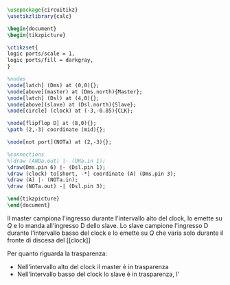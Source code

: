 ```tikz
\usepackage{circuitikz}
\usetikzlibrary{calc}

\begin{document}
\begin{tikzpicture}

\ctikzset{
logic ports/scale = 1,
logic ports/fill = darkgray,
}

%nodes
\node[latch] (Dms) at (0,0){};
\node[above](master) at (Dms.north){Master};
\node[latch] (Dsl) at (4,0){};
\node[above](slave) at (Dsl.north){Slave};
\node[circle] (clock) at (-3,-0.85){CLK};

\node[flipflop D] at (8,0){};
\path (2,-3) coordinate (mid){};

\node[not port](NOTa) at (2,-3){};

%connections
%\draw (ANDa.out) |- (ORa.in 1);
\draw(Dms.pin 6) |- (Dsl.pin 1);
\draw (clock) to[short, -*] coordinate (A) (Dms.pin 3);
\draw (A) |- (NOTa.in);
\draw (NOTa.out) -| (Dsl.pin 3);

\end{tikzpicture}
\end{document}
```
Il master campiona l'ingresso durante l'intervallo alto del clock, lo emette su $Q$ e lo manda all'ingresso D dello slave.
Lo slave campione l'ingresso D durante l'intervallo basso del clock e lo emette su $Q$ che varia solo durante il fronte di discesa del [[clock]]


Per quanto riguarda la trasparenza:
- Nell'intervallo alto del clock il master è in trasparenza
- Nell'intervallo basso del clock lo slave è in trasparenza, l'
